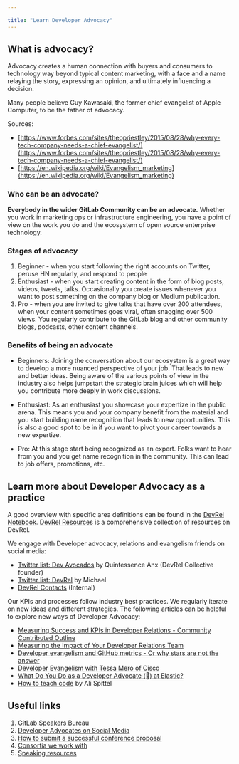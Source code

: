 ```yaml
---

title: "Learn Developer Advocacy"
---
```









## What is advocacy?
Advocacy creates a human connection with buyers and consumers to technology way beyond typical content marketing, with a face and a name relaying the story, expressing an opinion, and ultimately influencing a decision. 

Many people believe Guy Kawasaki, the former chief evangelist of Apple Computer, to be the father of advocacy.

Sources: 
* [https://www.forbes.com/sites/theopriestley/2015/08/28/why-every-tech-company-needs-a-chief-evangelist/](https://www.forbes.com/sites/theopriestley/2015/08/28/why-every-tech-company-needs-a-chief-evangelist/)  
* [https://en.wikipedia.org/wiki/Evangelism_marketing](https://en.wikipedia.org/wiki/Evangelism_marketing)  

### Who can be an advocate?

**Everybody in the wider GitLab Community can be an advocate.** Whether you work in marketing ops or infrastructure engineering, you have a point of view on the work you do and the ecosystem of open source enterprise technology. 

### Stages of advocacy
1. Beginner - when you start following the right accounts on Twitter, peruse HN regularly, and respond to people
2. Enthusiast - when you start creating content in the form of blog posts, videos, tweets, talks. Occasionally you create issues whenever you want to post something on the company blog or Medium publication.
3. Pro - when you are invited to give talks that have over 200 attendees, when your content sometimes goes viral, often snagging over 500 views. You regularly contribute to the GitLab blog and other community blogs, podcasts, other content channels.

### Benefits of being an advocate
* Beginners: Joining the conversation about our ecosystem is a great way to develop a more nuanced perspective of your job. That leads to new and better ideas. Being aware of the various points of view in the industry also helps jumpstart the strategic brain juices which will help you contribute more deeply in work discussions. 

* Enthusiast: As an enthusiast you showcase your expertize in the public arena. This means you and your company benefit from the material and you start building name recognition that leads to new opportunities. This is also a good spot to be in if you want to pivot your career towards a new expertize.

* Pro: At this stage start being recognized as an expert. Folks want to hear from you and you get name recognition in the community. This can lead to job offers, promotions, etc.


## <i class="fa fa-newspaper-o" aria-hidden="true"></i> Learn more about Developer Advocacy as a practice

A good overview with specific area definitions can be found in the [DevRel Notebook](https://github.com/konradsopala/devrel-notebook). [DevRel Resources](https://devrelresourc.es/) is a comprehensive collection of resources on DevRel.

We engage with Developer advocacy, relations and evangelism friends on social media:

- [Twitter list: Dev Avocados](https://twitter.com/i/lists/1012393598262874112/members) by Quintessence Anx (DevRel Collective founder)
- [Twitter list: DevRel](https://twitter.com/i/lists/1288789359865606145/members) by Michael
- [DevRel Contacts](https://docs.google.com/document/d/1ZX4BIwJTL0nVdkpRvLYDdk67jQfkRD_ErJWWHn-4KP8/edit) (Internal)

Our KPIs and processes follow industry best practices. We regularly iterate on new ideas and different strategies. The following articles can be helpful to explore new ways of Developer Advocacy:

- [Measuring Success and KPIs in Developer Relations - Community Contributed Outline](https://dev.to/tessamero/measuring-success-and-kpis-in-developer-relations-community-contributed-outline-1383)
- [Measuring the Impact of Your Developer Relations Team](https://openviewpartners.com/blog/measuring-the-impact-of-your-developer-relations-team/)
- [Developer evangelism and GitHub metrics - Or why stars are not the answer](https://devrel.net/strategy-and-metrics/developer-evangelism-github-metrics)
- [Developer Evangelism with Tessa Mero of Cisco](https://openchannel.io/blog/developer-evangelism-tessa-mero-cisco/)
- [What Do You Do as a Developer Advocate (🥑) at Elastic?](https://xeraa.net/blog/2020_what-do-you-do-as-a-developer-advocate-at-elastic/)
- [How to teach code](https://welearncode.com/teaching-code/) by Ali Spittel

## <i class="fa fa-external-link" aria-hidden="true"></i> Useful links

1. [GitLab Speakers Bureau](/handbook/marketing/developer-relations/developer-evangelism/speakers-bureau/)
1. [Developer Advocates on Social Media](/handbook/marketing/developer-relations/developer-evangelism/social-media/)
1. [How to submit a successful conference proposal](/handbook/marketing/developer-relations/developer-evangelism/writing-cfps/)
1. [Consortia we work with](/handbook/marketing/developer-relations/community-programs/opensource-program)
1. [Speaking resources](/handbook/marketing/corporate-communications/speaking-resources/)
